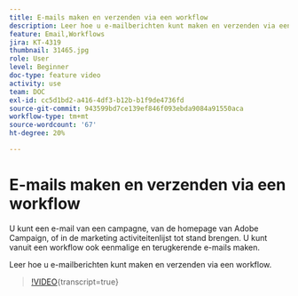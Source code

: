 ```yaml
---
title: E-mails maken en verzenden via een workflow
description: Leer hoe u e-mailberichten kunt maken en verzenden via een workflow.
feature: Email,Workflows
jira: KT-4319
thumbnail: 31465.jpg
role: User
level: Beginner
doc-type: feature video
activity: use
team: DOC
exl-id: cc5d1bd2-a416-4df3-b12b-b1f9de4736fd
source-git-commit: 943599bd7ce139ef846f093ebda9084a91550aca
workflow-type: tm+mt
source-wordcount: '67'
ht-degree: 20%

---
```


# E-mails maken en verzenden via een workflow

U kunt een e-mail van een campagne, van de homepage van Adobe Campaign, of in de marketing activiteitenlijst tot stand brengen. U kunt vanuit een workflow ook eenmalige en terugkerende e-mails maken.

Leer hoe u e-mailberichten kunt maken en verzenden via een workflow.

>[!VIDEO](https://video.tv.adobe.com/v/31465?learn=on){transcript=true}
